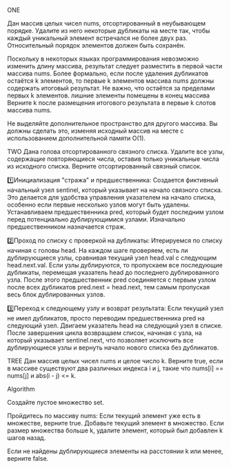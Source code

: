 ONE

Дан массив целых чисел nums, отсортированный в неубывающем порядке. 
Удалите из него некоторые дубликаты на месте так, чтобы каждый уникальный элемент встречался не более двух раз. 
Относительный порядок элементов должен быть сохранён.

Поскольку в некоторых языках программирования невозможно изменить длину массива, результат следует разместить в первой части массива nums. 
Более формально, если после удаления дубликатов остаётся k элементов, то первые k элементов массива nums должны содержать итоговый результат. 
Не важно, что остаётся за пределами первых k элементов.
лишние элементы помещены в конец массива
Верните k после размещения итогового результата в первые k слотов массива nums.

Не выделяйте дополнительное пространство для другого массива. 
Вы должны сделать это, изменяя исходный массив на месте с использованием дополнительной памяти O(1).

TWO
Дана голова отсортированного связного списка. 
Удалите все узлы, содержащие повторяющиеся числа, оставив только уникальные числа из исходного списка. 
Верните отсортированный связный список.

1️⃣Инициализация "стража" и предшественника:
Создается фиктивный начальный узел sentinel, который указывает на начало связного списка. 
Это делается для удобства управления указателем на начало списка, особенно если первые несколько узлов могут быть удалены.
Устанавливаем предшественника pred, который будет последним узлом перед потенциально дублирующимися узлами. 
Изначально предшественником назначается страж.

2️⃣Проход по списку с проверкой на дубликаты:
Итерируемся по списку начиная с головы head. На каждом шаге проверяем, есть ли дублирующиеся узлы, сравнивая текущий узел head.val с следующим head.next.val.
Если узлы дублируются, то пропускаем все последующие дубликаты, перемещая указатель head до последнего дублированного узла. 
После этого предшественник pred соединяется с первым узлом после всех дубликатов pred.next = head.next, тем самым пропуская весь блок дублированных узлов.

3️⃣Переход к следующему узлу и возврат результата:
Если текущий узел не имел дубликатов, просто переводим предшественника pred на следующий узел.
Двигаем указатель head на следующий узел в списке.
После завершения цикла возвращаем список, начиная с узла, на который указывает sentinel.next, что позволяет исключить 
все дублирующиеся узлы и вернуть начало нового списка без дубликатов.

TREE
Дан массив целых чисел nums и целое число k. 
Верните true, если в массиве существуют два различных индекса i и j, 
такие что nums[i] == nums[j] и abs(i - j) <= k.

Algorithm

Создайте пустое множество set.

Пройдитесь по массиву nums:
Если текущий элемент уже есть в множестве, верните true.
Добавьте текущий элемент в множество.
Если размер множества больше k, удалите элемент, который был добавлен k шагов назад.

Если не найдены дублирующиеся элементы на расстоянии k или менее, верните false.
